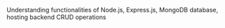 Understanding functionalities of Node.js, Express.js, MongoDB database, hosting backend CRUD operations
